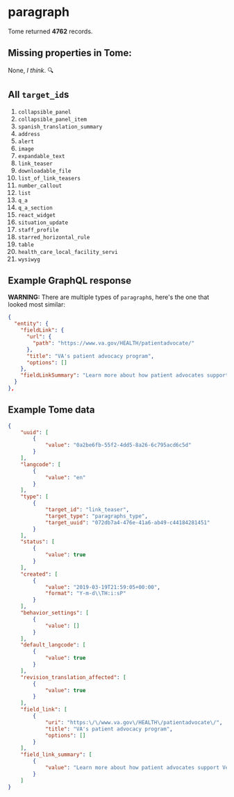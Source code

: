 # paragraph

Tome returned **4762** records.


## Missing properties in Tome:

None, _I think_. 🔍

## All `target_id`s

1. `collapsible_panel`
1. `collapsible_panel_item`
1. `spanish_translation_summary`
1. `address`
1. `alert`
1. `image`
1. `expandable_text`
1. `link_teaser`
1. `downloadable_file`
1. `list_of_link_teasers`
1. `number_callout`
1. `list`
1. `q_a`
1. `q_a_section`
1. `react_widget`
1. `situation_update`
1. `staff_profile`
1. `starred_horizontal_rule`
1. `table`
1. `health_care_local_facility_servi`
1. `wysiwyg`

## Example GraphQL response

**WARNING:** There are multiple types of `paragraph`s, here's the one that looked most similar:

```json
{
  "entity": {
    "fieldLink": {
      "url": {
        "path": "https://www.va.gov/HEALTH/patientadvocate/"
      },
      "title": "VA's patient advocacy program",
      "options": []
    },
    "fieldLinkSummary": "Learn more about how patient advocates support Veterans at VA and what the process of working with one is like."
  }
},
```

## Example Tome data

```json
{
    "uuid": [
        {
            "value": "0a2be6fb-55f2-4dd5-8a26-6c795acd6c5d"
        }
    ],
    "langcode": [
        {
            "value": "en"
        }
    ],
    "type": [
        {
            "target_id": "link_teaser",
            "target_type": "paragraphs_type",
            "target_uuid": "072db7a4-476e-41a6-ab49-c44184281451"
        }
    ],
    "status": [
        {
            "value": true
        }
    ],
    "created": [
        {
            "value": "2019-03-19T21:59:05+00:00",
            "format": "Y-m-d\\TH:i:sP"
        }
    ],
    "behavior_settings": [
        {
            "value": []
        }
    ],
    "default_langcode": [
        {
            "value": true
        }
    ],
    "revision_translation_affected": [
        {
            "value": true
        }
    ],
    "field_link": [
        {
            "uri": "https:\/\/www.va.gov\/HEALTH\/patientadvocate\/",
            "title": "VA's patient advocacy program",
            "options": []
        }
    ],
    "field_link_summary": [
        {
            "value": "Learn more about how patient advocates support Veterans at VA and what the process of working with one is like."
        }
    ]
}
```
